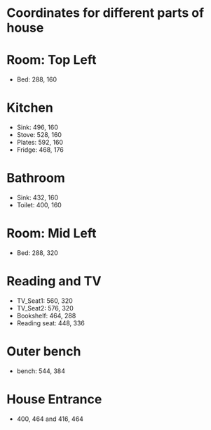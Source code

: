 # Coordinates for different parts of house

# Room: Top Left
- Bed: 288, 160

# Kitchen
- Sink: 496, 160
- Stove: 528, 160
- Plates: 592, 160
- Fridge: 468, 176

# Bathroom
- Sink: 432, 160
- Toilet: 400, 160

# Room: Mid Left
- Bed: 288, 320

# Reading and TV
- TV_Seat1: 560, 320
- TV_Seat2: 576, 320
- Bookshelf: 464, 288
- Reading seat: 448, 336

# Outer bench
- bench: 544, 384

# House Entrance
- 400, 464 and 416, 464